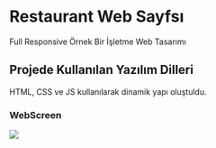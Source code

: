 <h1>Restaurant Web Sayfsı</h1>

Full Responsive Örnek Bir İşletme Web Tasarımı 


<h2>Projede Kullanılan Yazılım Dilleri</h2>

HTML, CSS ve JS kullanılarak dinamik yapı oluştuldu.

<h3>WebScreen</h3>

![](ScreenWeb.gif)

